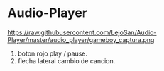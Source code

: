 # Audio-Player
https://raw.githubusercontent.com/LejoSan/Audio-Player/master/audio_player/gameboy_captura.png
1. boton rojo play / pause.
2. flecha lateral cambio de cancion.
